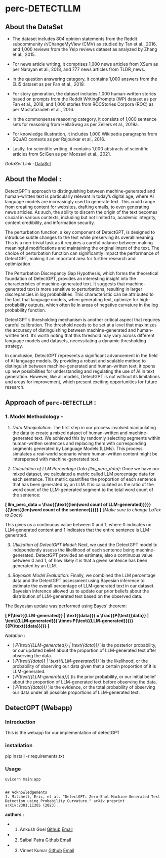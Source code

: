 # perc-DETECTLLM 


## About the DataSet 

* The dataset includes 804 opinion statements from the Reddit subcommunity /r/ChangeMyView (CMV) as studied by Tan et al., 2016, and 1,000 reviews from the Yelp reviews dataset as analyzed by Zhang et al., 2015.

* For news article writing, it comprises 1,000 news articles from XSum as per Narayan et al., 2018, and 777 news articles from TLDR_news.

* In the question answering category, it contains 1,000 answers from the ELI5 dataset as per Fan et al., 2019.

* For story generation, the dataset includes 1,000 human-written stories based on prompts from the Reddit WritingPrompts (WP) dataset as per Fan et al., 2018, and 1,000 stories from ROCStories Corpora (ROC) as per Mostafazadeh et al., 2016.

* In the commonsense reasoning category, it consists of 1,000 sentence sets for reasoning from HellaSwag as per Zellers et al., 2019a.

* For knowledge illustration, it includes 1,000 Wikipedia paragraphs from SQuAD contexts as per Rajpurkar et al., 2016.

* Lastly, for scientific writing, it contains 1,000 abstracts of scientific articles from SciGen as per Moosavi et al., 2021.

*DataSet Link* : [DataSet](https://drive.google.com/file/d/1Js1XhJjIaULrffQd3eZ7UK2q9RGXQjPd/view?usp=drive_link)



## About the Model : 

DetectGPT’s approach to distinguishing between machine-generated and human-written text is particularly relevant in today’s digital age, where AI language models are increasingly used to generate text. This could range from creating content for websites, drafting emails, to even generating news articles. As such, the ability to discern the origin of the text becomes crucial in various contexts, including but not limited to, academic integrity, content credibility, and information security.

The perturbation function, a key component of DetectGPT, is designed to introduce subtle changes to the text while preserving its overall meaning. This is a non-trivial task as it requires a careful balance between making meaningful modifications and maintaining the original intent of the text. The choice of perturbation function can significantly impact the performance of DetectGPT, making it an important area for further research and optimization.

The Perturbation Discrepancy Gap Hypothesis, which forms the theoretical foundation of DetectGPT, provides an interesting insight into the characteristics of machine-generated text. It suggests that machine-generated text is more sensitive to perturbations, resulting in larger discrepancies in log probabilities. This characteristic can be attributed to the fact that language models, when generating text, optimize for high-probability outputs, which often lie in areas of negative curvature in the log probability function.

DetectGPT’s thresholding mechanism is another critical aspect that requires careful calibration. The threshold needs to be set at a level that maximizes the accuracy of distinguishing between machine-generated and human-written text. It’s worth noting that this threshold may vary across different language models and datasets, necessitating a dynamic thresholding strategy.

In conclusion, DetectGPT represents a significant advancement in the field of AI language models. By providing a robust and scalable method to distinguish between machine-generated and human-written text, it opens up new possibilities for understanding and regulating the use of AI in text generation. However, like all models, DetectGPT is not without its limitations and areas for improvement, which present exciting opportunities for future research.


## Approach of `perc-DETECTLLM` : 

### 1. Model Methodology - 

1. *Data Manipulation*: The first step in our process involved manipulating the data to create a mixed dataset of human-written and machine-generated text. We achieved this by randomly selecting segments within human-written sentences and replacing them with corresponding segments generated by Language Models (LLMs). This process simulates a real-world scenario where human-written content might be interspersed with machine-generated text.

2. *Calculation of LLM Percentage Data (llm_perc_data)*: Once we have our mixed dataset, we calculated a metric called LLM percentage data for each sentence. This metric quantifies the proportion of each sentence that has been generated by an LLM. It is calculated as the ratio of the word count of the LLM-generated segment to the total word count of the sentence: 

**[ llm_perc_data = \frac{{\text{{len(word count of LLM-generated)}}}}{{\text{{len(word count of the sentence)}}}} ]**
                                  *{Make sure to change LaTex to Docs}*

This gives us a continuous value between 0 and 1, where 0 indicates no LLM-generated content and 1 indicates that the entire sentence is LLM-generated.

3. *Utilization of DetectGPT Model*: Next, we used the DetectGPT model to independently assess the likelihood of each sentence being machine-generated. DetectGPT provided an estimate, also a continuous value between 0 and 1, of how likely it is that a given sentence has been generated by an LLM.

4. *Bayesian Model Evaluation*: Finally, we combined the LLM percentage data and the DetectGPT assessment using Bayesian inference to estimate the overall percentage of LLM-generated text in our dataset. Bayesian inference allowed us to update our prior beliefs about the distribution of LLM-generated text based on the observed data.

The Bayesian update was performed using Bayes’ theorem:

**[ P(\text{{LLM-generated}} | \text{{data}}) = \frac{{P(\text{{data}} | \text{{LLM-generated}}) \times P(\text{{LLM-generated}})}}{{P(\text{{data}})}} ]**

*Notation* : 
* ( *P(\text{{LLM-generated}} | \text{{data}})* )is the posterior probability, or our updated belief about the proportion of LLM-generated text after observing the data.
* ( *P(\text{{data}} | \text{{LLM-generated}})* )is the likelihood, or the probability of observing our data given that a certain proportion of it is LLM-generated.
* ( *P(\text{{LLM-generated}})* )is the prior probability, or our initial belief about the proportion of LLM-generated text before observing the data.
* ( *P(\text{{data}})* )is the evidence, or the total probability of observing our data under all possible proportions of LLM-generated text.



## DetectGPT (Webapp)

### Introduction
This is the webapp for our implementation of detectGPT

### installation
pip install -r requirements.txt

### Usage

``` 4d
uvicorn main:app
```

```

## Acknowledgements
1. Mitchell, Eric, et al. "DetectGPT: Zero-Shot Machine-Generated Text Detection using Probability Curvature." arXiv preprint arXiv:2301.11305 (2023).

```


**authors** : 

* 1. Ankush Goel [Github](https://github.com/AnkushGoel251) [Email](ankushgoel253@gmail.com)
* 2. Saibal Patra [Github](https://github.com/SaibalPatraDS) [Email](saibal.patra.2001@gmail.com)
* 3. Vineet Kumar [Github](https://github.com/krvneet) [Email](krvinay9250@gmail.com)